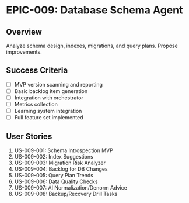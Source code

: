 # EPIC-009: Database Schema Agent

## Overview
Analyze schema design, indexes, migrations, and query plans. Propose improvements.

## Success Criteria
- [ ] MVP version scanning and reporting
- [ ] Basic backlog item generation
- [ ] Integration with orchestrator
- [ ] Metrics collection
- [ ] Learning system integration
- [ ] Full feature set implemented

## User Stories
1. US-009-001: Schema Introspection MVP
2. US-009-002: Index Suggestions
3. US-009-003: Migration Risk Analyzer
4. US-009-004: Backlog for DB Changes
5. US-009-005: Query Plan Trends
6. US-009-006: Data Quality Checks
7. US-009-007: AI Normalization/Denorm Advice
8. US-009-008: Backup/Recovery Drill Tasks
